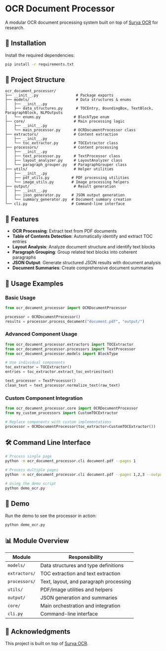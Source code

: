 # OCR Document Processor

A modular OCR document processing system built on top of [Surya OCR](https://github.com/datalab-to/surya) for research.

## 🚀 Installation

Install the required dependencies:

```bash
pip install -r requirements.txt
```

## 📁 Project Structure

```
ocr_document_processor/
├── __init__.py                 # Package exports
├── models/                     # Data structures & enums
│   ├── __init__.py
│   ├── data_structures.py      # TOCEntry, BoundingBox, TextBlock, ParagraphBlock, NLPOutputs
│   └── enums.py               # BlockType enum
├── core/                      # Main processing logic
│   ├── __init__.py
│   └── main_processor.py      # OCRDocumentProcessor class
├── extractors/                # Content extraction
│   ├── __init__.py
│   └── toc_extractor.py       # TOCExtractor class
├── processors/                # Content processing
│   ├── __init__.py
│   ├── text_processor.py      # TextProcessor class
│   ├── layout_analyzer.py     # LayoutAnalyzer class
│   └── paragraph_grouper.py   # ParagraphGrouper class
├── utils/                     # Helper utilities
│   ├── __init__.py
│   ├── pdf_utils.py          # PDF processing utilities
│   └── image_utils.py        # Image processing helpers
├── output/                    # Result generation
│   ├── __init__.py
│   ├── json_generator.py     # JSON output generation
│   └── summary_generator.py  # Document summary creation
└── cli.py                    # Command-line interface
```

## 🎯 Features

- **OCR Processing**: Extract text from PDF documents
- **Table of Contents Detection**: Automatically identify and extract TOC entries
- **Layout Analysis**: Analyze document structure and identify text blocks
- **Paragraph Grouping**: Group related text blocks into coherent paragraphs
- **JSON Output**: Generate structured JSON results with document analysis
- **Document Summaries**: Create comprehensive document summaries

## 🔄 Usage Examples

### Basic Usage
```python
from ocr_document_processor import OCRDocumentProcessor

processor = OCRDocumentProcessor()
results = processor.process_document("document.pdf", "output/")
```

### Advanced Component Usage
```python
from ocr_document_processor.extractors import TOCExtractor
from ocr_document_processor.processors import TextProcessor
from ocr_document_processor.models import BlockType

# Use individual components
toc_extractor = TOCExtractor()
entries = toc_extractor.extract_toc_entries(text)

text_processor = TextProcessor()
clean_text = text_processor.normalize_text(raw_text)
```

### Custom Component Integration
```python
from ocr_document_processor.core import OCRDocumentProcessor
from my_custom_processors import CustomTOCExtractor

# Replace components with custom implementations
processor = OCRDocumentProcessor(toc_extractor=CustomTOCExtractor())
```

## 🛠️ Command Line Interface

```bash
# Process single page
python -m ocr_document_processor.cli document.pdf --pages 1

# Process multiple pages
python -m ocr_document_processor.cli document.pdf --pages 1,2,3 --output_dir results/

# Using the demo script
python demo_ocr.py
```

## 🎪 Demo

Run the demo to see the processor in action:

```bash
python demo_ocr.py
```

## 📊 Module Overview

| Module | Responsibility |
|--------|----------------|
| `models/` | Data structures and type definitions |
| `extractors/` | TOC extraction and text extraction |
| `processors/` | Text, layout, and paragraph processing |
| `utils/` | PDF/image utilities and helpers |
| `output/` | JSON generation and summaries |
| `core/` | Main orchestration and integration |
| `cli.py` | Command-line interface |


## 🙏 Acknowledgments

This project is built on top of [Surya OCR](https://github.com/datalab-to/surya).